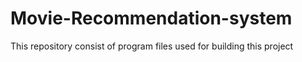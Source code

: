 # Movie-Recommendation-system
This repository consist of program files used for building this project 
